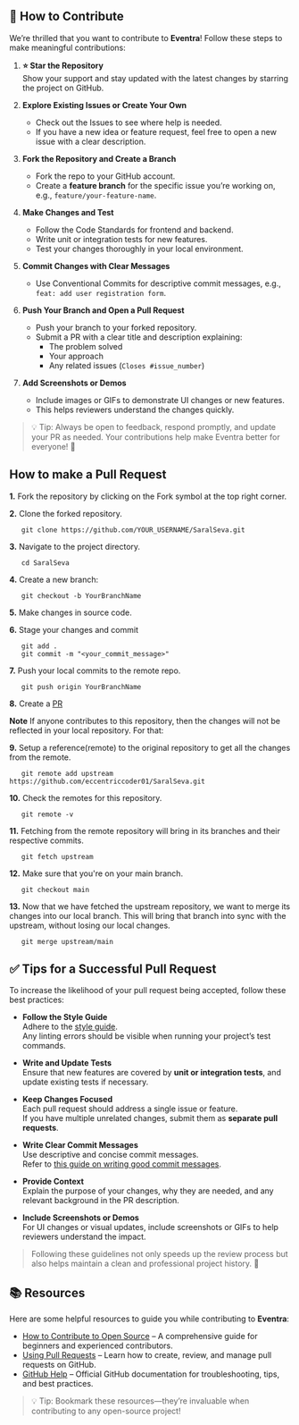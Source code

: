 ## 🤝 How to Contribute  

We’re thrilled that you want to contribute to **Eventra**! Follow these steps to make meaningful contributions:

1. **⭐ Star the Repository**  
   Show your support and stay updated with the latest changes by starring the project on GitHub.  

2. **Explore Existing Issues or Create Your Own**  
   - Check out the Issues to see where help is needed.  
   - If you have a new idea or feature request, feel free to open a new issue with a clear description.  

3. **Fork the Repository and Create a Branch**  
   - Fork the repo to your GitHub account.  
   - Create a **feature branch** for the specific issue you’re working on, e.g., `feature/your-feature-name`.  

4. **Make Changes and Test**  
   - Follow the Code Standards for frontend and backend.  
   - Write unit or integration tests for new features.  
   - Test your changes thoroughly in your local environment.  

5. **Commit Changes with Clear Messages**  
   - Use Conventional Commits for descriptive commit messages, e.g., `feat: add user registration form`.  

6. **Push Your Branch and Open a Pull Request**  
   - Push your branch to your forked repository.  
   - Submit a PR with a clear title and description explaining:  
     - The problem solved  
     - Your approach  
     - Any related issues (`Closes #issue_number`)  

7. **Add Screenshots or Demos**  
   - Include images or GIFs to demonstrate UI changes or new features.  
   - This helps reviewers understand the changes quickly.  

> 💡 Tip: Always be open to feedback, respond promptly, and update your PR as needed. Your contributions help make Eventra better for everyone! 🚀

## How to make a Pull Request

**1.** Fork the repository by clicking on the Fork symbol at the top right corner.

**2.** Clone the forked repository.
```
   git clone https://github.com/YOUR_USERNAME/SaralSeva.git
```

**3.** Navigate to the project directory.
```
   cd SaralSeva
```

**4.** Create a new branch:
```
   git checkout -b YourBranchName
```

**5.** Make changes in source code.

**6.** Stage your changes and commit

```
   git add .
   git commit -m "<your_commit_message>"
```

**7.** Push your local commits to the remote repo.

```
   git push origin YourBranchName
```

**8.** Create a [PR](https://help.github.com/en/github/collaborating-with-issues-and-pull-requests/creating-a-pull-request)

**Note** If anyone contributes to this repository, then the changes will not be reflected in your local repository. For that:

**9.** Setup a reference(remote) to the original repository to get all the changes from the remote.
```
   git remote add upstream https://github.com/eccentriccoder01/SaralSeva.git
```

**10.** Check the remotes for this repository.
```
   git remote -v
```

**11.** Fetching from the remote repository will bring in its branches and their respective commits.
```
   git fetch upstream
```

**12.** Make sure that you're on your main branch.
```
   git checkout main
```

**13.** Now that we have fetched the upstream repository, we want to merge its changes into our local branch. This will bring that branch into sync with the upstream, without losing our local changes.
```
   git merge upstream/main
```

## ✅ Tips for a Successful Pull Request  

To increase the likelihood of your pull request being accepted, follow these best practices:

- **Follow the Style Guide**  
  Adhere to the [style guide](https://gist.github.com/lisawolderiksen/a7b99d94c92c6671181611be1641c733).  
  Any linting errors should be visible when running your project’s test commands.

- **Write and Update Tests**  
  Ensure that new features are covered by **unit or integration tests**, and update existing tests if necessary.

- **Keep Changes Focused**  
  Each pull request should address a single issue or feature.  
  If you have multiple unrelated changes, submit them as **separate pull requests**.

- **Write Clear Commit Messages**  
  Use descriptive and concise commit messages.  
  Refer to [this guide on writing good commit messages](http://tbaggery.com/2008/04/19/a-note-about-git-commit-messages.html).

- **Provide Context**  
  Explain the purpose of your changes, why they are needed, and any relevant background in the PR description.

- **Include Screenshots or Demos**  
  For UI changes or visual updates, include screenshots or GIFs to help reviewers understand the impact.

> Following these guidelines not only speeds up the review process but also helps maintain a clean and professional project history. 🚀

## 📚 Resources  

Here are some helpful resources to guide you while contributing to **Eventra**:

- [How to Contribute to Open Source](https://opensource.guide/how-to-contribute/) – A comprehensive guide for beginners and experienced contributors.  
- [Using Pull Requests](https://help.github.com/articles/about-pull-requests/) – Learn how to create, review, and manage pull requests on GitHub.  
- [GitHub Help](https://help.github.com) – Official GitHub documentation for troubleshooting, tips, and best practices.  

> 💡 Tip: Bookmark these resources—they’re invaluable when contributing to any open-source project!
